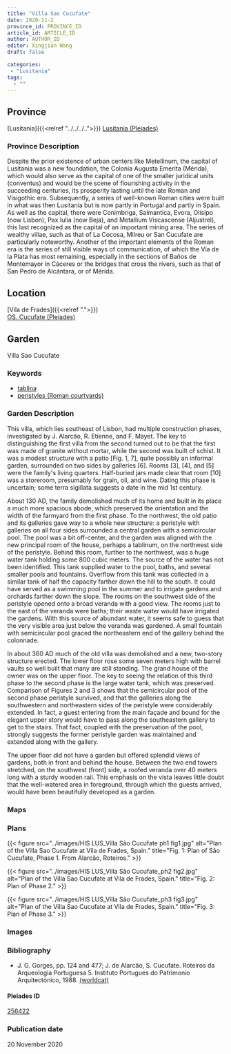 ```yaml
---
title: "Villa Sao Cucufate"
date: 2020-11-2
province_id: PROVINCE_ID
article_id: ARTICLE_ID
author: AUTHOR_ID
editor: Xingjian Wang
draft: false

categories:
 - "Lusitania"
tags:
  - ""
---
```


## Province

[Lusitania]({{<relref "../../../..">}})
[Lusitania (Pleiades)](https://pleiades.stoa.org/places/1101)

### Province Description

Despite the prior existence of urban centers like Metellinum, the capital of Lusitania was a new foundation, the Colonia Augusta Emerita (Mérida), which would also serve as the capital of one of the smaller juridical units (conventus) and would be the scene of flourishing activity in the succeeding centuries, its prosperity lasting until the late Roman and Visigothic era.  Subsequently, a series of well-known Roman cities were built in what was then Lusitania but is now partly in Portugal and partly in Spain. As well as the capital, there were Conimbriga, Salmantica, Evora, Olisipo (now Lisbon), Pax Iulia (now Beja), and Metallium Viscascense (Aljustrel), this last recognized as the capital of an important mining area. The series of wealthy villae, such as that of La Cocosa, Milreu or San Cucufate are particularly noteworthy.  Another of the important elements of the Roman era is the series of still visible ways of communication, of which the Vía de la Plata has most remaining, especially in the sections of Baños de Montemayor in Cáceres or the bridges that cross the rivers, such as that of San Pedro de Alcántara, or of Mérida.

## Location

[Vila de Frades]({{<relref ".">}}) \
[OS. Cucufate (Pleiades)](https://pleiades.stoa.org/places/256422)

<!--### Location Description-->


<!-- LEAVE THIS BLANK FOR NOW -->

<!--## Sublocation-->

<!--
[AREA WITHIN LOCATION, LIKE “PALATINE HILL”](GEOREFERENCE LINK)
A sublocation is any area larger than an individual garden, but located within a location. I would always try to include a link to a controlled vocabulary here if possible. This ID may well be different from the Garden ID, e.g., Pompeii versus a Garden in one of the houses which has its own Pleiades ID.
-->

<!--### Sublocation Description-->

<!-- DESCRIPTION -->

## Garden
Villa Sao Cucufate

### Keywords
- [tablina](http://vocab.getty.edu/page/aat/300004180)
- [peristyles (Roman courtyards)](http://vocab.getty.edu/page/aat/300080971)

### Garden Description
This villa, which lies southeast of Lisbon, had multiple construction phases, investigated by J. Alarcão, R. Etienne, and F. Mayet.  The key to distinguishing the first villa from the second turned out to be that the first was made of granite without mortar, while the second was built of schist.  It was a modest structure with a patio [Fig. 1, 7], quite possibly an informal garden, surrounded on two sides by galleries [6]. Rooms [3], [4], and [5] were the family's living quarters. Half-buried jars made clear that room [10] was a storeroom, presumably for grain, oil, and wine.  Dating this phase is uncertain; some terra sigillata suggests a date in the mid 1st century.

About 130 AD, the family demolished much of its home and built in its place a much more spacious abode, which preserved the orientation and the width of the farmyard from the first phase.  To the northwest, the old patio and its galleries gave way to a whole new structure: a peristyle with galleries on all four sides surrounded a central garden with a  semicircular pool.  The pool was a bit off-center, and the garden  was aligned with the new principal room of the house, perhaps a tablinum, on the northwest side of the peristyle. Behind this room, further to the northwest, was a huge water tank holding some 800 cubic meters. The source of the water has not been identified.  This tank supplied water to the pool, baths, and several smaller pools and fountains.  Overflow from this tank was collected in a similar tank of half the capacity farther down the hill to the south.  It could have served as a swimming pool in the summer and to irrigate gardens and orchards farther down the slope. The rooms on the southwest side of the peristyle opened onto a broad veranda with a good view.  The rooms just to the east of the veranda were baths; their waste water would have irrigated the gardens.  With this source of abundant water, it seems safe to guess that the very visible area just below the veranda was gardened.  A small fountain with semicircular pool graced the northeastern end of the gallery behind the colonnade.

In about 360 AD much of the old villa was demolished and a new, two-story structure erected.  The lower floor rose some seven meters high with barrel vaults so well built that many are still standing. The grand house of the owner was on the upper floor.  The key to seeing the relation of this third phase to the second phase is the large water tank, which was preserved.  Comparison of Figures 2 and 3 shows that the semicircular pool of the second phase peristyle survived, and that the galleries along the southwestern and northeastern sides of the peristyle were considerably extended. In fact, a guest entering from the main façade and bound for the elegant upper story would have to pass along the southeastern gallery to get to the stairs.  That fact, coupled with the preservation of the pool, strongly suggests the former peristyle garden was maintained and extended along with the gallery.

The upper floor did not have a garden but offered splendid views of gardens, both in front and behind the house.  Between the two end towers stretched, on the southwest (front) side, a roofed veranda over 40 meters long with a sturdy wooden rail.  This emphasis on the vista leaves little doubt that the well-watered area in foreground, through which the guests arrived, would have been beautifully developed as a garden.   

### Maps

<!--
{{< figure src="IMG_URL" alt="ALT_TEXT" title="CAPTION" >}}
-->

### Plans

{{< figure src="../images/HIS LUS_Villa São Cucufate ph1 fig1.jpg" alt="Plan of the Villa Sao Cucufate at Vila de Frades, Spain." title="Fig. 1: Plan of São Cucufate, Phase 1. From Alarcão, Roteiros." >}}

{{< figure src="../images/HIS LUS_Villa São Cucufate_ph2 fig2.jpg" alt="Plan of the Villa Sao Cucufate at Vila de Frades, Spain." title="Fig. 2: Plan of Phase 2." >}}

{{< figure src="../images/HIS LUS_Villa São Cucufate_ph3 fig3.jpg" alt="Plan of the Villa Sao Cucufate at Vila de Frades, Spain."  title="Fig. 3: Plan of Phase 3." >}}

### Images

<!--
{{< figure src="IMG_URL" alt="ALT_TEXT" title="CAPTION" >}}
-->

<!--### Dates-->


### Bibliography
- J. G. Gorges, pp. 124 and 477; J. de Alarcão, S. Cucufate. Roteiros da Arqueologia Portuguesa 5. Instituto Portugues do Patrimonio Arquitectónico, 1988. [(worldcat)](http://www.worldcat.org/oclc/54521562)

<!--#### Periodo ID-->

<!-- [PERIODO_ID](https://pleiades.stoa.org/places/PLEIADES_ID) -->

#### Pleiades ID

[256422](https://pleiades.stoa.org/places/256422)

<!--#### TGN ID
[7031751](http://vocab.getty.edu/page/tgn/7031751) -->

<!--### Contributor-->


### Publication date
20 November 2020

<!--### Related articles-->

<!-- Links to other related articles. Leave blank for now -->
